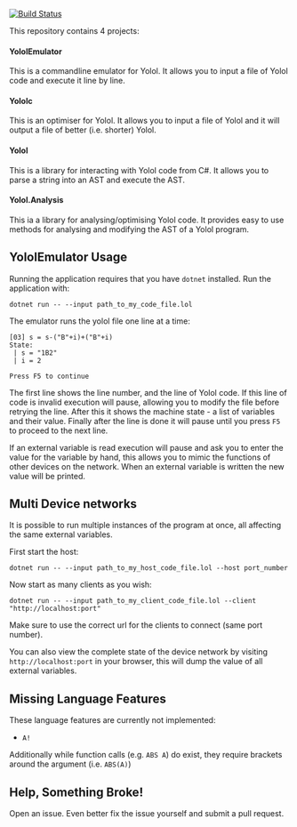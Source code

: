 [![Build Status](https://travis-ci.org/martindevans/Yolol.svg?branch=master)](https://travis-ci.org/martindevans/Yolol)

This repository contains 4 projects:

#### YololEmulator

This is a commandline emulator for Yolol. It allows you to input a file of Yolol code and execute it line by line.

#### Yololc

This is an optimiser for Yolol. It allows you to input a file of Yolol and it will output a file of better (i.e. shorter) Yolol.

#### Yolol

This is a library for interacting with Yolol code from C#. It allows you to parse a string into an AST and execute the AST.

#### Yolol.Analysis

This ia a library for analysing/optimising Yolol code. It provides easy to use methods for analysing and modifying the AST of a Yolol program.

## YololEmulator Usage

Running the application requires that you have `dotnet` installed. Run the application with:

```
dotnet run -- --input path_to_my_code_file.lol
```

The emulator runs the yolol file one line at a time:

```
[03] s = s-("B"+i)+("B"+i)
State:
 | s = "1B2"
 | i = 2

Press F5 to continue
```

The first line shows the line number, and the line of Yolol code. If this line of code is invalid execution will pause, allowing you to modify the file before retrying the line. After this it shows the machine state - a list of variables and their value. Finally after the line is done it will pause until you press `F5` to proceed to the next line.

If an external variable is read execution will pause and ask you to enter the value for the variable by hand, this allows you to mimic the functions of other devices on the network. When an external variable is written the new value will be printed.

## Multi Device networks

It is possible to run multiple instances of the program at once, all affecting the same external variables.

First start the host:

```
dotnet run -- --input path_to_my_host_code_file.lol --host port_number
```

Now start as many clients as you wish:

```
dotnet run -- --input path_to_my_client_code_file.lol --client "http://localhost:port"
```

Make sure to use the correct url for the clients to connect (same port number).

You can also view the complete state of the device network by visiting `http://localhost:port` in your browser, this will dump the value of all external variables.

## Missing Language Features

These language features are currently not implemented:
 - `A!`
 
 Additionally while function calls (e.g. `ABS A`) do exist, they require brackets around the argument (i.e. `ABS(A)`)

## Help, Something Broke!

Open an issue. Even better fix the issue yourself and submit a pull request.
